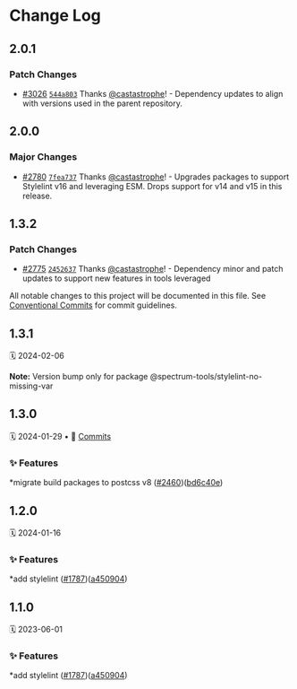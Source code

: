 # Change Log

## 2.0.1

### Patch Changes

- [#3026](https://github.com/adobe/spectrum-css/pull/3026) [`544a803`](https://github.com/adobe/spectrum-css/commit/544a8039e84423a4db3137a0688f27b7812e291f) Thanks [@castastrophe](https://github.com/castastrophe)! - Dependency updates to align with versions used in the parent repository.

## 2.0.0

### Major Changes

- [#2780](https://github.com/adobe/spectrum-css/pull/2780) [`7fea737`](https://github.com/adobe/spectrum-css/commit/7fea7371c810cd150272f8dfd964741250768714) Thanks [@castastrophe](https://github.com/castastrophe)! - Upgrades packages to support Stylelint v16 and leveraging ESM. Drops support for v14 and v15 in this release.

## 1.3.2

### Patch Changes

- [#2775](https://github.com/adobe/spectrum-css/pull/2775) [`2452637`](https://github.com/adobe/spectrum-css/commit/2452637d1179b9b2b025dafeb5834720712413d7) Thanks [@castastrophe](https://github.com/castastrophe)! - Dependency minor and patch updates to support new features in tools leveraged

All notable changes to this project will be documented in this file.
See [Conventional Commits](https://conventionalcommits.org) for commit guidelines.

<a name="1.3.1"></a>

## 1.3.1

🗓
2024-02-06

**Note:** Version bump only for package @spectrum-tools/stylelint-no-missing-var

<a name="1.3.0"></a>

## 1.3.0

🗓
2024-01-29 • 📝 [Commits](https://github.com/adobe/spectrum-css/compare/@spectrum-tools/stylelint-no-missing-var@1.2.0...@spectrum-tools/stylelint-no-missing-var@1.3.0)

### ✨ Features

\*migrate build packages to postcss v8 ([#2460](https://github.com/adobe/spectrum-css/issues/2460))([bd6c40e](https://github.com/adobe/spectrum-css/commit/bd6c40e))

<a name="1.2.0"></a>

## 1.2.0

🗓
2024-01-16

### ✨ Features

\*add stylelint ([#1787](https://github.com/adobe/spectrum-css/issues/1787))([a450904](https://github.com/adobe/spectrum-css/commit/a450904))

<a name="1.1.0"></a>

## 1.1.0

🗓
2023-06-01

### ✨ Features

\*add stylelint ([#1787](https://github.com/adobe/spectrum-css/issues/1787))([a450904](https://github.com/adobe/spectrum-css/commit/a450904))
